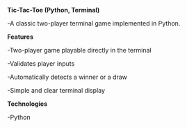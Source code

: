 __Tic-Tac-Toe (Python, Terminal)__

-A classic two-player terminal game implemented in Python.

__Features__

-Two-player game playable directly in the terminal

-Validates player inputs

-Automatically detects a winner or a draw

-Simple and clear terminal display

__Technologies__

-Python
